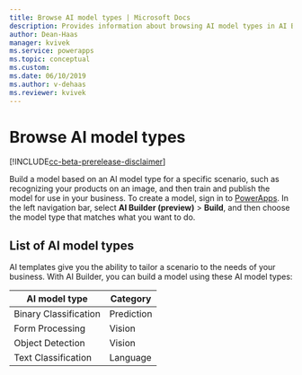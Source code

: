 ```yaml
---
title: Browse AI model types | Microsoft Docs
description: Provides information about browsing AI model types in AI Builder.
author: Dean-Haas
manager: kvivek
ms.service: powerapps
ms.topic: conceptual
ms.custom: 
ms.date: 06/10/2019
ms.author: v-dehaas
ms.reviewer: kvivek
---
```


# Browse AI model types

[!INCLUDE[cc-beta-prerelease-disclaimer](./includes/cc-beta-prerelease-disclaimer.md)]

Build a model based on an AI model type for a specific scenario, such as recognizing your products on an image, and then train and publish the model for use in your business. 
To create a model, sign in to [PowerApps](https://powerapps.microsoft.com). In the left navigation bar, select **AI Builder (preview)** > **Build**, and then choose the model type that matches what you want to do.

## List of AI model types 

AI templates give you the ability to tailor a scenario to the needs of your business. With AI Builder, you can build a model using these AI model types:  

| AI model type  | Category  |
|---|---|
|Binary Classification   | Prediction  |
| Form Processing  |Vision   |
| Object Detection  |Vision   |
| Text Classification  |Language   |
